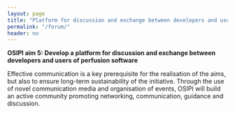 ```yaml
---
layout: page
title: "Platform for discussion and exchange between developers and users of perfusion software"
permalink: "/forum/"
header: no
---
```


**OSIPI aim 5: Develop a platform for discussion and exchange between developers and users of perfusion software**

Effective communication is a key prerequisite for the realisation of the aims, but also to ensure long-term sustainability of the initiative. Through the use of novel communication media and organisation of events, OSIPI will build an active community promoting networking, communication, guidance and discussion.

